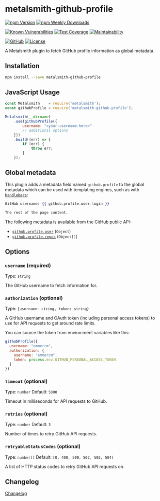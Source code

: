 # metalsmith-github-profile

[![npm Version](https://badgen.net/npm/v/metalsmith-github-profile?icon=npm)](https://www.npmjs.com/package/metalsmith-github-profile)
[![npm Weekly Downloads](https://badgen.net/npm/dw/metalsmith-github-profile)](https://www.npmjs.com/package/metalsmith-github-profile)

[![Known Vulnerabilities](https://snyk.io/test/npm/metalsmith-github-profile/badge.svg)](https://snyk.io/test/npm/metalsmith-github-profile)
[![Test Coverage](https://badgen.net/codecov/c/github/emmercm/metalsmith-github-profile/main?icon=codecov)](https://codecov.io/gh/emmercm/metalsmith-github-profile)
[![Maintainability](https://badgen.net/codeclimate/maintainability/emmercm/metalsmith-github-profile?icon=codeclimate)](https://codeclimate.com/github/emmercm/metalsmith-github-profile/maintainability)

[![GitHub](https://badgen.net/badge/emmercm/metalsmith-github-profile/purple?icon=github)](https://github.com/emmercm/metalsmith-github-profile)
[![License](https://badgen.net/github/license/emmercm/metalsmith-github-profile?color=grey)](https://github.com/emmercm/metalsmith-plugins/blob/main/LICENSE)

A Metalsmith plugin to fetch GitHub profile information as global metadata.

## Installation

```bash
npm install --save metalsmith-github-profile
```

## JavaScript Usage

```javascript
const Metalsmith    = require('metalsmith');
const githubProfile = require('metalsmith-github-profile');

Metalsmith(__dirname)
    .use(githubProfile({
        username: "<your-username-here>"
        // additional options
    }))
    .build((err) => {
        if (err) {
            throw err;
        }
    });
```

## Global metadata

This plugin adds a metadata field named `github.profile` to the global metadata which can be used with templating engines, such as with [`handlebars`](https://www.npmjs.com/package/handlebars):

```handlebars
GitHub username: {{ github.profile.user.login }}

The rest of the page content.
```

The following metadata is available from the GitHub public API:

- [`github.profile.user`](https://docs.github.com/en/rest/reference/users#get-a-user) (`Object`)
- [`github.profile.repos`](https://docs.github.com/en/rest/reference/repos#list-repositories-for-a-user) (`Object[]`)

## Options

### `username` (required)

Type: `string`

The GitHub username to fetch information for.

### `authorization` (optional)

Type: `{username: string, token: string}`

A GitHub username and OAuth token (including personal access tokens) to use for API requests to get around rate limits.

You can source the token from environment variables like this:

```javascript
githubProfile({
  username: "emmercm",
  authorization: {
    username: "emmercm",
    token: process.env.GITHUB_PERSONAL_ACCESS_TOKEN
  }
})
```

### `timeout` (optional)

Type: `number` Default: `5000`

Timeout in milliseconds for API requests to GitHub.

### `retries` (optional)

Type: `number` Default: `3`

Number of times to retry GitHub API requests.

### `retryableStatusCodes` (optional)

Type: `number[]` Default: `[0, 408, 500, 502, 503, 504]`

A list of HTTP status codes to retry GitHub API requests on.

## Changelog

[Changelog](./CHANGELOG.md)
